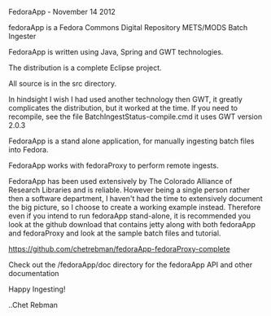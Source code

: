 FedoraApp - November 14 2012

fedoraApp is a Fedora Commons Digital Repository METS/MODS Batch Ingester

FedoraApp is written using Java, Spring and GWT technologies.

The distribution is a complete Eclipse project.

All source is in the src directory.

In hindsight I wish I had used another technology then GWT, it greatly complicates the distribution, but it worked at the time.
If you need to recompile, see the file BatchIngestStatus-compile.cmd it uses GWT version 2.0.3

FedoraApp is a stand alone application, for manually ingesting batch files into Fedora.

FedoraApp works with fedoraProxy to perform remote ingests. 

FedoraApp has been used extensively by The Colorado Alliance of Research Libraries and is reliable. However being a single person rather then a software department, I haven't had
the time to extensively document the big picture, so I choose to create a working example instead.
Therefore even if you intend to run fedoraApp stand-alone, it is recommended you look at the github download that contains
jetty along with both fedoraApp and fedoraProxy and look at the sample batch files and tutorial.

https://github.com/chetrebman/fedoraApp-fedoraProxy-complete

Check out the /fedoraApp/doc directory for the fedoraApp API and other documentation

Happy Ingesting!

..Chet Rebman
